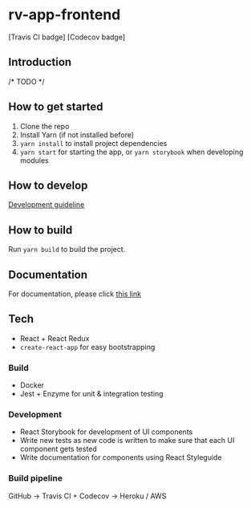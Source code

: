 # rv-app-frontend

[Travis CI badge] [Codecov badge]

## Introduction

/* TODO */

## How to get started

1. Clone the repo
2. Install Yarn (if not installed before)
3. `yarn install` to install project dependencies
4. `yarn start` for starting the app, or `yarn storybook` when developing modules

## How to develop

[Development guideline](DEVELOPMENT.md)

## How to build

Run `yarn build` to build the project.

## Documentation

For documentation, please click [this link](http://htmlpreview.github.io/?https://github.com/ohtu2018-rv/rv-app-frontend/blob/develop/styleguide/index.html)

## Tech

- React + React Redux
- ```create-react-app``` for easy bootstrapping

### Build

- Docker
- Jest + Enzyme for unit & integration testing

### Development

- React Storybook for development of UI components
- Write new tests as new code is written to make sure that each UI component gets tested
- Write documentation for components using React Styleguide

### Build pipeline

GitHub -> Travis CI + Codecov -> Heroku / AWS